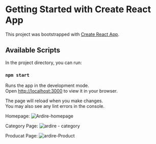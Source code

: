 # Getting Started with Create React App

This project was bootstrapped with [Create React App](https://github.com/facebook/create-react-app).

## Available Scripts

In the project directory, you can run:

### `npm start`

Runs the app in the development mode.\
Open [http://localhost:3000](http://localhost:3000) to view it in your browser.

The page will reload when you make changes.\
You may also see any lint errors in the console.

Homepage:
![Ardire-homepage](https://github.com/user-attachments/assets/08d541f6-e3d2-498a-a9ae-41605a0c8c47)


Category Page:
![ardire - category](https://github.com/user-attachments/assets/d2d1fa7b-5b4f-4ea9-b12c-f3bdc5527262)


Producat Page:
![ardire-Product](https://github.com/user-attachments/assets/600d5bf3-4c6b-415b-a7e5-f78a171bfb1e)


